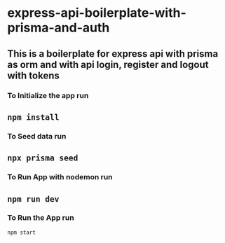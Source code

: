 # express-api-boilerplate-with-prisma-and-auth
This is a boilerplate for express api with prisma as orm and with api login, register and logout with tokens
---
### To Initialize the app run 
`npm install`
---
### To Seed data run 
`npx prisma seed`
---
### To Run App with nodemon run
 `npm run dev`
 ---
### To Run the App run
 `npm start`
